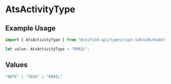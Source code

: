 # AtsActivityType

## Example Usage

```typescript
import { AtsActivityType } from "@unified-api/typescript-sdk/sdk/models/shared";

let value: AtsActivityType = "EMAIL";
```

## Values

```typescript
"NOTE" | "TASK" | "EMAIL"
```